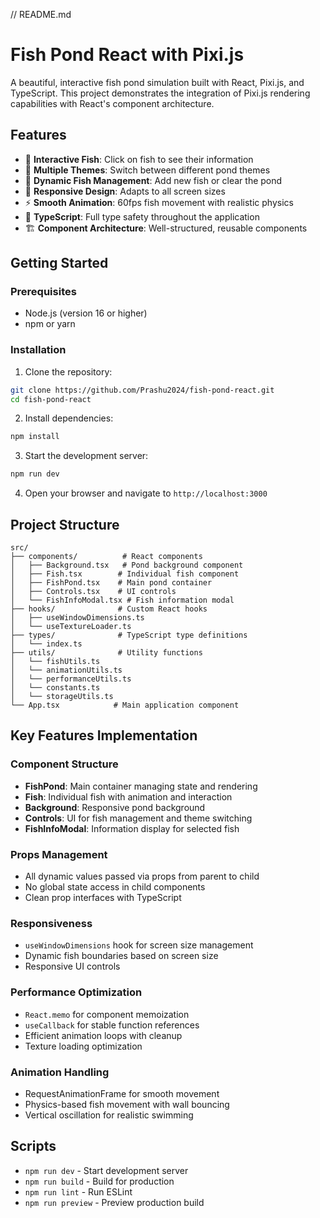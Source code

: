 // README.md
# Fish Pond React with Pixi.js

A beautiful, interactive fish pond simulation built with React, Pixi.js, and TypeScript. This project demonstrates the integration of Pixi.js rendering capabilities with React's component architecture.

## Features

- 🐠 **Interactive Fish**: Click on fish to see their information
- 🎨 **Multiple Themes**: Switch between different pond themes
- 🔧 **Dynamic Fish Management**: Add new fish or clear the pond
- 📱 **Responsive Design**: Adapts to all screen sizes
- ⚡ **Smooth Animation**: 60fps fish movement with realistic physics
- 🎯 **TypeScript**: Full type safety throughout the application
- 🏗️ **Component Architecture**: Well-structured, reusable components


## Getting Started

### Prerequisites

- Node.js (version 16 or higher)
- npm or yarn

### Installation

1. Clone the repository:
```bash
git clone https://github.com/Prashu2024/fish-pond-react.git
cd fish-pond-react
```

2. Install dependencies:
```bash
npm install
```

3. Start the development server:
```bash
npm run dev
```

4. Open your browser and navigate to `http://localhost:3000`

## Project Structure

```
src/
├── components/          # React components
│   ├── Background.tsx   # Pond background component
│   ├── Fish.tsx        # Individual fish component
│   ├── FishPond.tsx    # Main pond container
│   ├── Controls.tsx    # UI controls
│   └── FishInfoModal.tsx # Fish information modal
├── hooks/              # Custom React hooks
│   ├── useWindowDimensions.ts
│   └── useTextureLoader.ts
├── types/              # TypeScript type definitions
│   └── index.ts
├── utils/              # Utility functions
│   └── fishUtils.ts
│   └── animationUtils.ts
│   └── performanceUtils.ts
│   └── constants.ts
│   └── storageUtils.ts
└── App.tsx            # Main application component
```

## Key Features Implementation

### Component Structure
- **FishPond**: Main container managing state and rendering
- **Fish**: Individual fish with animation and interaction
- **Background**: Responsive pond background
- **Controls**: UI for fish management and theme switching
- **FishInfoModal**: Information display for selected fish

### Props Management
- All dynamic values passed via props from parent to child
- No global state access in child components
- Clean prop interfaces with TypeScript

### Responsiveness
- `useWindowDimensions` hook for screen size management
- Dynamic fish boundaries based on screen size
- Responsive UI controls

### Performance Optimization
- `React.memo` for component memoization
- `useCallback` for stable function references
- Efficient animation loops with cleanup
- Texture loading optimization

### Animation Handling
- RequestAnimationFrame for smooth movement
- Physics-based fish movement with wall bouncing
- Vertical oscillation for realistic swimming

## Scripts

- `npm run dev` - Start development server
- `npm run build` - Build for production
- `npm run lint` - Run ESLint
- `npm run preview` - Preview production build
